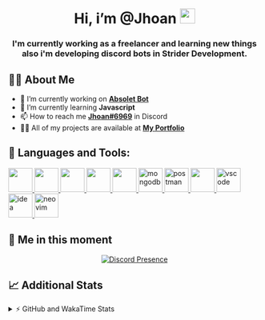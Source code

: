 <h1 align="center">Hi, i’m @Jhoan <img src="https://i.imgur.com/ILVRpZm.gif" width="30px"></h1>
<h3 align="center">I'm currently working as a freelancer and learning new things also i'm developing discord bots in Strider Development.</h3>

## 🙋‍♂️ About Me

- 🔭 I’m currently working on **[Absolet Bot](https://strider.cloud)**
- 🌱 I’m currently learning **Javascript**
- 📫 How to reach me **[Jhoan#6969](https://jhoan.monster/)** in Discord
- 👨‍💻 All of my projects are available at **[My Portfolio](https://jhoan.monster)**

## 🚀 Languages and Tools:
<p align="left"> 
    <a href="https://developer.mozilla.org/en-US/docs/Web/JavaScript" target="_blank"> <img src="https://img.icons8.com/color/48/000000/javascript.png" width="48" height="48"/> </a> 
    <a href="https://www.w3.org/html/" target="_blank"> <img src="https://img.icons8.com/color/48/000000/html-5.png" width="48" height="48"/> </a> 
    <a href="https://www.w3schools.com/css/" target="_blank"> <img src="https://img.icons8.com/color/48/000000/css3.png" width="48" height="48"/> </a> 
    <a href="https://getbootstrap.com" target="_blank"> <img src="https://img.icons8.com/color/48/000000/bootstrap.png" width="48" height="48"/> </a> 
    <a href="https://nodejs.org" target="_blank"> <img src="https://i.imgur.com/XX8lvL7.png" width="48" height="48"/> </a> 
    <a href="https://www.mongodb.com/" target="_blank"> <img src="https://i.imgur.com/nRtS3AN.png" alt="mongodb" width="48" height="48"/> </a> 
    <a href="https://postman.com" target="_blank"> <img src="https://www.vectorlogo.zone/logos/getpostman/getpostman-icon.svg" alt="postman" width="48" height="48"/> </a>   
    <a href="https://git-scm.com/" target="_blank"> <img src="https://img.icons8.com/color/48/000000/git.png" width="48" height="48"/> </a> 
    <a href="https://code.visualstudio.com" target="_blank" > <img src="https://upload.wikimedia.org/wikipedia/commons/thumb/9/9a/Visual_Studio_Code_1.35_icon.svg/2048px-Visual_Studio_Code_1.35_icon.svg.png" alt="vscode" width="48" height="48"> </a>
    <a href="https://www.jetbrains.com/es-es/idea/" target="_blank" > <img src="https://resources.jetbrains.com/storage/products/intellij-idea/img/meta/intellij-idea_logo_300x300.png" alt="idea" width="48" height="48"> </a>
    <a href="https://neovim.io" target="_blank"> <img src="https://icons.iconarchive.com/icons/papirus-team/papirus-apps/512/nvim-icon.png" alt="neovim" width="48" height="48"/> </a>
</p>
  
## 👤 Me in this moment
<p align="center">
    <a href="https://discord.com/users/852617426591154177" target="_blank" rel="nofollow">
        <img src="https://lanyard-profile-readme.vercel.app/api/852617426591154177?idleMessage=Probably%20coding%20Absolet..." alt="Discord Presence" align="center">
    </a>
</p>

## 📈 Additional Stats
<details>
    <summary>⚡ GitHub and WakaTime Stats</summary>
    <br/>

<!--START_SECTION:waka-->
![Code Time](http://img.shields.io/badge/Code%20Time-82%20hrs%2040%20mins-blue)

**🐱 My GitHub Data** 

> 🏆 374 Contributions in the Year 2022
 > 
> 📦 18.9 kB Used in GitHub's Storage 
 > 
> 💼 Opted to Hire
 > 
> 📜 4 Public Repositories 
 > 
> 🔑 12 Private Repositories  
 > 
**I'm a Night 🦉** 

```text
🌞 Morning    30 commits     ██░░░░░░░░░░░░░░░░░░░░░░░   7.79% 
🌆 Daytime    161 commits    ██████████░░░░░░░░░░░░░░░   41.82% 
🌃 Evening    162 commits    ██████████░░░░░░░░░░░░░░░   42.08% 
🌙 Night      32 commits     ██░░░░░░░░░░░░░░░░░░░░░░░   8.31%

```
📅 **I'm Most Productive on Saturday** 

```text
Monday       65 commits     ████░░░░░░░░░░░░░░░░░░░░░   16.88% 
Tuesday      45 commits     ███░░░░░░░░░░░░░░░░░░░░░░   11.69% 
Wednesday    68 commits     ████░░░░░░░░░░░░░░░░░░░░░   17.66% 
Thursday     20 commits     █░░░░░░░░░░░░░░░░░░░░░░░░   5.19% 
Friday       18 commits     █░░░░░░░░░░░░░░░░░░░░░░░░   4.68% 
Saturday     109 commits    ███████░░░░░░░░░░░░░░░░░░   28.31% 
Sunday       60 commits     ████░░░░░░░░░░░░░░░░░░░░░   15.58%

```


📊 **This Week I Spent My Time On** 

```text
⌚︎ Time Zone: America/Bogota

💬 Programming Languages: 
JavaScript               7 hrs 37 mins       ████████████████████░░░░░   81.61% 
YAML                     54 mins             ██░░░░░░░░░░░░░░░░░░░░░░░   9.69% 
JSON                     24 mins             █░░░░░░░░░░░░░░░░░░░░░░░░   4.3% 
HTML                     10 mins             ░░░░░░░░░░░░░░░░░░░░░░░░░   1.95% 
Bash                     7 mins              ░░░░░░░░░░░░░░░░░░░░░░░░░   1.38%

🔥 Editors: 
VS Code                  9 hrs 12 mins       ████████████████████████░   98.62% 
Neovim                   7 mins              ░░░░░░░░░░░░░░░░░░░░░░░░░   1.38%

🐱‍💻 Projects: 
Fium Bot                 4 hrs 38 mins       ████████████░░░░░░░░░░░░░   49.73% 
Nasgar Bot               3 hrs 31 mins       █████████░░░░░░░░░░░░░░░░   37.71% 
Cloudly                  33 mins             █░░░░░░░░░░░░░░░░░░░░░░░░   6.0% 
Unknown Project          28 mins             █░░░░░░░░░░░░░░░░░░░░░░░░   5.05% 
Game Bot                 5 mins              ░░░░░░░░░░░░░░░░░░░░░░░░░   1.06%

💻 Operating System: 
Linux                    9 hrs 20 mins       █████████████████████████   100.0%

```

**I Mostly Code in JavaScript** 

```text
JavaScript               9 repos             █████████████████░░░░░░░░   69.23% 
Java                     2 repos             ███░░░░░░░░░░░░░░░░░░░░░░   15.38% 
SCSS                     1 repo              ██░░░░░░░░░░░░░░░░░░░░░░░   7.69% 
TypeScript               1 repo              ██░░░░░░░░░░░░░░░░░░░░░░░   7.69%

```



 Last Updated on 16/05/2022 18:17:33 UTC
<!--END_SECTION:waka-->
</details>
